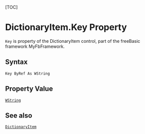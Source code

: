 [TOC]
# DictionaryItem.Key Property

`Key` is property of the DictionaryItem control, part of the freeBasic framework MyFbFramework.
## Syntax
```freeBasic
Key ByRef As WString
```
## Property Value
[`WString`]("https://www.freebasic.net/wiki/KeyPgWString")
## See also
[`DictionaryItem`](DictionaryItem.md)
